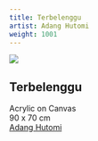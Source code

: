 ```yaml
---
title: Terbelenggu
artist: Adang Hutomi
weight: 1001
---
```


![](/art/adang-hutomi-terbelenggu.jpg)

## Terbelenggu  
Acrylic on Canvas  
90 x 70 cm  
[Adang Hutomi](/art/artist/adang-hutomi/)
